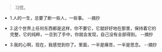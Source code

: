 >习惯。

- 1.人的一生，总要了断一些人，一些事。 --摘抄

- 2.这个世界上任何东西都是这样，你不要它，它就好好地在那里，保持着它的完整，它的纯粹，一旦到了手中，你就会发现，自己没有全部得到。 --摘抄

- 3.我的心啊，现在，我感觉到你了。里面，一半是痛苦，一半是思念。 --摘抄
